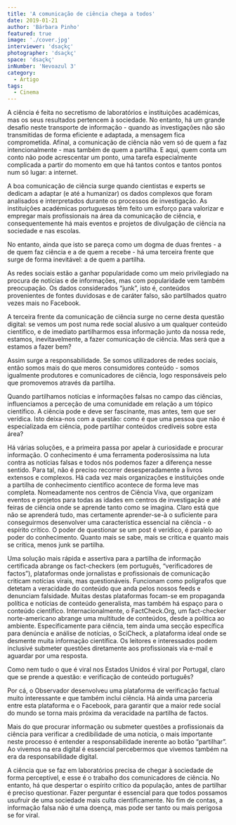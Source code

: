 ```yaml
---
title: 'A comunicação de ciência chega a todos'
date: 2019-01-21
author: 'Bárbara Pinho'
featured: true
image: './cover.jpg'
interviewer: 'dsaçkç'
photographer: 'dsaçkç'
space: 'dsaçkç'
inNumber: 'Nevoazul 3'
category:
  - Artigo
tags:
  - Cinema
---
```


A ciência é feita no secretismo de laboratórios e instituições académicas, mas os seus resultados pertencem à sociedade. No entanto, há um grande desafio neste transporte de informação - quando as investigações não são transmitidas de forma eficiente e adaptada, a mensagem fica comprometida. Afinal, a comunicação de ciência não vem só de quem a faz intencionalmente - mas também de quem a partilha. E aqui, quem conta um conto não pode acrescentar um ponto, uma tarefa especialmente complicada a partir do momento em que há tantos contos e tantos pontos num só lugar: a internet.

A boa comunicação de ciência surge quando cientistas e experts se dedicam a adaptar (e até a humanizar) os dados complexos que foram analisados e interpretados durante os processos de investigação. As instituições académicas portuguesas têm feito um esforço para valorizar e empregar mais profissionais na área da comunicação de ciência, e consequentemente há mais eventos e projetos de divulgação de ciência na sociedade e nas escolas.

No entanto, ainda que isto se pareça como um dogma de duas frentes - a de quem faz ciência e a de quem a recebe - há uma terceira frente que surge de forma inevitável: a de quem a partilha.

As redes sociais estão a ganhar popularidade como um meio privilegiado na procura de notícias e de informações, mas com popularidade vem também preocupação. Os dados considerados “junk”, isto é, conteúdos provenientes de fontes duvidosas e de caráter falso, são partilhados quatro vezes mais no Facebook.

A terceira frente da comunicação de ciência surge no cerne desta questão digital: se vemos um post numa rede social alusivo a um qualquer conteúdo científico, e de imediato partilharmos essa informação junto da nossa rede, estamos, inevitavelmente, a fazer comunicação de ciência. Mas será que a estamos a fazer bem?

Assim surge a responsabilidade. Se somos utilizadores de redes sociais, então somos mais do que meros consumidores conteúdo - somos igualmente produtores e comunicadores de ciência, logo responsáveis pelo que promovemos através da partilha.

Quando partilhamos notícias e informações falsas no campo das ciências, influenciamos a perceção de uma comunidade em relação a um tópico científico. A ciência pode e deve ser fascinante, mas antes, tem que ser verídica. Isto deixa-nos com a questão: como é que uma pessoa que não é especializada em ciência, pode partilhar conteúdos credíveis sobre esta área?

Há várias soluções, e a primeira passa por apelar à curiosidade e procurar informação. O conhecimento é uma ferramenta poderosíssima na luta contra as notícias falsas e todos nós podemos fazer a diferença nesse sentido. Para tal, não é preciso recorrer desesperadamente a livros extensos e complexos. Há cada vez mais organizações e instituições onde a partilha de conhecimento científico acontece de forma leve mas completa. Nomeadamente nos centros de Ciência Viva, que organizam eventos e projetos para todas as idades em centros de investigação e até feiras de ciência onde se aprende tanto como se imagina. Claro está que não se aprenderá tudo, mas certamente aprender-se-à o suficiente para conseguirmos desenvolver uma característica essencial na ciência - o espírito crítico. O poder de questionar se um post é verídico, é paralelo ao poder do conhecimento. Quanto mais se sabe, mais se critica e quanto mais se critica, menos junk se partilha.

Uma solução mais rápida e assertiva para a partilha de informação certificada abrange os fact-checkers (em português, “verificadores de factos”), plataformas onde jornalistas e profissionais de comunicação criticam notícias virais, mas questionáveis. Funcionam como polígrafos que detetam a veracidade do conteúdo que anda pelos nossos feeds e denunciam falsidade. Muitas destas plataformas focam-se em propaganda política e notícias de conteúdo generalista, mas também há espaço para o conteúdo científico. Internacionalmente, o FactCheck.Org, um fact-checker norte-americano abrange uma multitude de conteúdos, desde a política ao ambiente. Especificamente para ciência, tem ainda uma secção específica para denúncia e análise de notícias, o SciCheck, a plataforma ideal onde se desmente muita informação científica. Os leitores e interessados podem inclusivé submeter questões diretamente aos profissionais via e-mail e aguardar por uma resposta.

Como nem tudo o que é viral nos Estados Unidos é viral por Portugal, claro que se prende a questão: e verificação de conteúdo português?

Por cá, o Observador desenvolveu uma plataforma de verificação factual muito interessante e que também inclui ciência. Há ainda uma parceria entre esta plataforma e o Facebook, para garantir que a maior rede social do mundo se torna mais próxima da veracidade na partilha de factos.

Mais do que procurar informação ou submeter questões a profissionais da ciência para verificar a credibilidade de uma notícia, o mais importante neste processo é entender a responsabilidade inerente ao botão “partilhar”. Ao vivemos na era digital é essencial percebermos que vivemos também na era da responsabilidade digital.

A ciência que se faz em laboratórios precisa de chegar à sociedade de forma perceptível, e esse é o trabalho dos comunicadores de ciência. No entanto, há que despertar o espírito crítico da população, antes de partilhar é preciso questionar. Fazer perguntar é essencial para que todos possamos usufruir de uma sociedade mais culta cientificamente. No fim de contas, a informação falsa não é uma doença, mas pode ser tanto ou mais perigosa se for viral.
